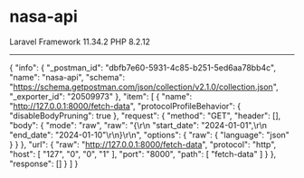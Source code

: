 # nasa-api

Laravel Framework 11.34.2
PHP 8.2.12

**********************************

{
	"info": {
		"_postman_id": "dbfb7e60-5931-4c85-b251-5ed6aa78bb4c",
		"name": "nasa-api",
		"schema": "https://schema.getpostman.com/json/collection/v2.1.0/collection.json",
		"_exporter_id": "20509973"
	},
	"item": [
		{
			"name": "http://127.0.0.1:8000/fetch-data",
			"protocolProfileBehavior": {
				"disableBodyPruning": true
			},
			"request": {
				"method": "GET",
				"header": [],
				"body": {
					"mode": "raw",
					"raw": "{\r\n    \"start_date\": \"2024-01-01\",\r\n    \"end_date\": \"2024-01-10\"\r\n}\r\n",
					"options": {
						"raw": {
							"language": "json"
						}
					}
				},
				"url": {
					"raw": "http://127.0.0.1:8000/fetch-data",
					"protocol": "http",
					"host": [
						"127",
						"0",
						"0",
						"1"
					],
					"port": "8000",
					"path": [
						"fetch-data"
					]
				}
			},
			"response": []
		}
	]
}
